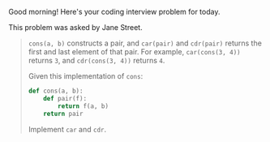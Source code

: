 Good morning! Here's your coding interview problem for today.

This problem was asked by Jane Street.

>`cons(a, b)` constructs a pair, and `car(pair)` and `cdr(pair)` returns the first and last element of that pair. For example, `car(cons(3, 4))` returns `3`, and `cdr(cons(3, 4))` returns `4`.
>
>Given this implementation of `cons`:
>
>```py
> def cons(a, b):
>     def pair(f):
>         return f(a, b)
>     return pair
>```
> Implement `car` and `cdr`.
